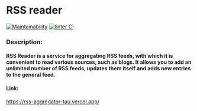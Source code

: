 # RSS reader
[![Maintainability](https://api.codeclimate.com/v1/badges/ec5f0391f234ed1064c0/maintainability)](https://codeclimate.com/github/LikerK/RSS-reader/maintainability)
[![linter CI](https://github.com/LikerK/RSS-aggregator/actions/workflows/mylinter.yml/badge.svg)](https://github.com/LikerK/RSS-aggregator/actions/workflows/mylinter.yml)

### Description:
#### RSS Reader is a service for aggregating RSS feeds, with which it is convenient to read various sources, such as blogs. It allows you to add an unlimited number of RSS feeds, updates them itself and adds new entries to the general feed.
#### Link:

https://rss-aggregator-tau.vercel.app/
